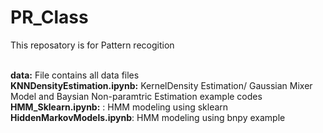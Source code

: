 # PR_Class

This reposatory is for Pattern recogition


<br> **data:** File contains all data files
<br> **KNNDensityEstimation.ipynb:** KernelDensity Estimation/ Gaussian Mixer Model and Baysian Non-paramtric Estimation example codes
<br> **HMM_Sklearn.ipynb:** : HMM modeling using sklearn
<br> **HiddenMarkovModels.ipynb**: HMM modeling using bnpy example
